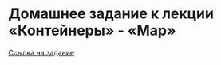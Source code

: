 # Домашнее задание к лекции «Контейнеры» - «Map»

[Ссылка на задание](https://github.com/netology-code/ajs-homeworks/tree/ajs8/containers)

